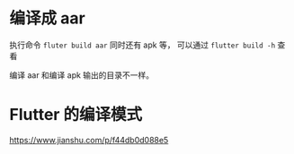 # 编译成 aar

执行命令 `fluter build aar`  同时还有 apk 等， 可以通过 `flutter build -h` 查看

编译 aar 和编译 apk 输出的目录不一样。

# Flutter 的编译模式

https://www.jianshu.com/p/f44db0d088e5
